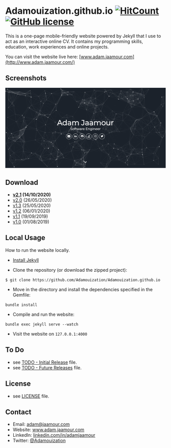 Adamouization.github.io [![HitCount](http://hits.dwyl.io/Adamouization/Adamouizationgithubio.svg)](http://hits.dwyl.io/Adamouization/Adamouizationgithubio) [![GitHub license](https://img.shields.io/github/license/Adamouization/Adamouization.github.io)](https://github.com/Adamouization/Adamouization.github.io/blob/master/LICENSE)
=======================

This is a one-page mobile-friendly website powered by Jekyll that I use to act as an interactive online CV. It contains my programming skills, education, work experiences and online projects.

You can visit the website live here: [www.adam.jaamour.com](http://www.adam.jaamour.com/)

## Screenshots

![Welcome page screenshot](assets/img/screenshot.png)

## Download

* **[v2.1](https://github.com/Adamouization/Adamouization.github.io/releases/tag/v2.1) (14/10/2020)**
* [v2.0](https://github.com/Adamouization/Adamouization.github.io/releases/tag/v2.0) (26/05/2020)
* [v1.3](https://github.com/Adamouization/Adamouization.github.io/releases/tag/v1.3) (25/05/2020)
* [v1.2](https://github.com/Adamouization/Adamouization.github.io/releases/tag/v1.2) (06/01/2020)
* [v1.1](https://github.com/Adamouization/Adamouization.github.io/releases/tag/v1.1) (19/09/2019)
* [v1.0](https://github.com/Adamouization/Adamouization.github.io/releases/tag/v1.0) (01/08/2019)

## Local Usage

How to run the website locally.

* [Install Jekyll](https://jekyllrb.com/docs/installation/)

* Clone the repository (or download the zipped project):
```
$ git clone https://github.com/Adamouization/Adamouization.github.io
```

* Move in the directory and install the dependencies specified in the Gemfile:

```
bundle install
```

* Compile and run the website:
```
bundle exec jekyll serve --watch
```

* Visit the website on `127.0.0.1:4000`

## To Do
* see [TODO - Initial Release](https://github.com/Adamouization/Adamouization.github.io/projects/1) file.
* see [TODO - Future Releases](https://github.com/Adamouization/Adamouization.github.io/projects/3) file.

## License 
* see [LICENSE](https://github.com/Adamouization/Adamouization.github.io/blob/master/LICENSE) file.

## Contact
* Email: adam@jaamour.com
* Website: www.adam.jaamour.com
* LinkedIn: [linkedin.com/in/adamjaamour](https://www.linkedin.com/in/adamjaamour/)
* Twitter: [@Adamouization](https://twitter.com/Adamouization)
